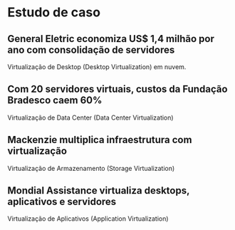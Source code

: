 # Estudo de caso

## General Eletric economiza US$ 1,4 milhão por ano com consolidação de servidores
Virtualização de Desktop (Desktop Virtualization) em nuvem.

## Com 20 servidores virtuais, custos da Fundação Bradesco caem 60%
Virtualização de Data Center (Data Center Virtualization)

## Mackenzie multiplica infraestrutura com virtualização
Virtualização de Armazenamento (Storage Virtualization)

## Mondial Assistance virtualiza desktops, aplicativos e servidores
Virtualização de Aplicativos (Application Virtualization)

